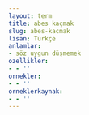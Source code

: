 ```yaml
---
layout: term
title: abes kaçmak
slug: abes-kacmak
lisan: Türkçe
anlamlar:
- söz uygun düşmemek
ozellikler:
- - ''
ornekler:
- - ''
orneklerkaynak:
- - ''
---
```

